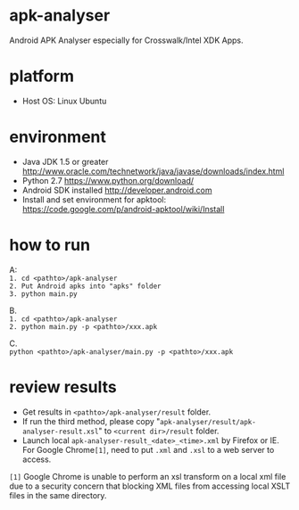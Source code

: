 # apk-analyser
Android APK Analyser especially for Crosswalk/Intel XDK Apps.

# platform
* Host OS: Linux Ubuntu

# environment
* Java JDK 1.5 or greater http://www.oracle.com/technetwork/java/javase/downloads/index.html
* Python 2.7 https://www.python.org/download/
* Android SDK installed http://developer.android.com
* Install and set environment for apktool: https://code.google.com/p/android-apktool/wiki/Install

# how to run
A:<br/>
	`1. cd <pathto>/apk-analyser`<br/>
	`2. Put Android apks into "apks" folder`<br/>
	`3. python main.py`<br/>

B. <br/>
	`1. cd <pathto>/apk-analyser`<br/>
	`2. python main.py -p <pathto>/xxx.apk`<br/>

C. <br/>
	`python <pathto>/apk-analyser/main.py -p <pathto>/xxx.apk`<br/>

# review results
* Get results in `<pathto>/apk-analyser/result` folder.<br/>
* If run the third method, please copy "`apk-analyser/result/apk-analyser-result.xsl`" to `<current dir>/result` folder.
* Launch local `apk-analyser-result_<date>_<time>.xml` by Firefox or IE. For Google Chrome`[1]`, need to put `.xml` and `.xsl` to a web server to access.


`[1]` Google Chrome is unable to perform an xsl transform on a local xml file due to a security concern that blocking XML files from accessing local XSLT files in the same directory.

